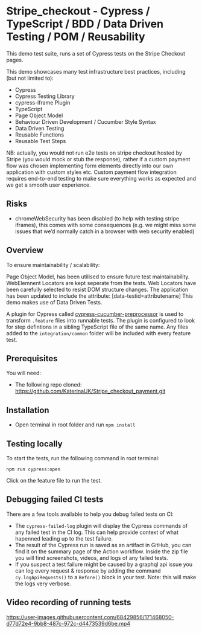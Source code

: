 # Stripe_checkout - Cypress / TypeScript / BDD / Data Driven Testing / POM / Reusability

This demo test suite, runs a set of Cypress tests on the Stripe Checkout pages.

This demo showcases many test infrastructure best practices, including (but not limited to):

- Cypress
- Cypress Testing Library
- cypress-iframe Plugin
- TypeScript
- Page Object Model
- Behaviour Driven Development / Cucumber Style Syntax
- Data Driven Testing
- Reusable Functions
- Reusable Test Steps

NB: actually, you would not run e2e tests on stripe checkout hosted by Stripe (you would mock or stub the response), rather if a custom payment flow was chosen implementing form elements directly into our own application with custom styles etc. Custom payment flow integration requires end-to-end testing to make sure everything works as expected and we get a smooth user experience.

## Risks

- chromeWebSecurity has been disabled (to help with testing stripe iframes), this comes with some consequences (e.g. we might miss some issues that we’d normally catch in a browser with web security enabled)

## Overview

To ensure maintainability / scalability:

Page Object Model, has been utilised to ensure future test maintainability. WebElemnent Locators are kept seperate from the tests.
Web Locators have been carefully selected to resist DOM structure changes. The application has been updated to include the attribute: [data-testid=attributename]
This demo makes use of Data Driven Tests.

A plugin for Cypress called [cypress-cucumber-preprocessor](https://github.com/badeball/cypress-cucumber-preprocessor) is used to transform `.feature` files into runnable tests. The plugin is configured to look for step defintions in a sibling TypeScript file of the same name. Any files added to the `integration/common` folder will be included with every feature test.

## Prerequisites

You will need:

- The following repo cloned: https://github.com/KaterinaUK/Stripe_checkout_payment.git

## Installation

- Open terminal in root folder and run `npm install`

## Testing locally

To start the tests, run the following command in root terminal:

   `npm run cypress:open`

Click on the feature file to run the test.

## Debugging failed CI tests

There are a few tools available to help you debug failed tests on CI:

- The `cypress-failed-log` plugin will display the Cypress commands of any failed test in the CI log. This can help provide context of what hapenned leading up to the test failure.
- The result of the Cypress run is saved as an artifact in GitHub, you can find it on the summary page of the Action workflow. Inside the zip file you will find screenshots, videos, and logs of any failed tests.
- If you suspect a test failure might be caused by a graphql api issue you can log every request & response by adding the command `cy.logApiRequests()` to a `Before()` block in your test. Note: this will make the logs very verbose.

## Video recording of running tests

https://user-images.githubusercontent.com/68429856/171468050-d77d72e4-9bb8-487c-972c-d4473539d6be.mp4

